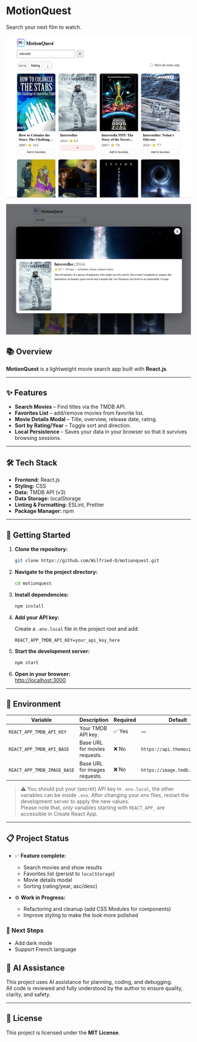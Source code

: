 # MotionQuest

Search your next film to watch.

![App Preview](preview-app-movie-list.png)

![App Preview](preview-app-movie-detail.png)

## 📚 Overview

**MotionQuest** is a lightweight movie search app built with **React.js**.

---

## ✨ Features

- **Search Movies** – Find titles via the TMDB API.
- **Favorites List** – add/remove movies from favorite list.
- **Movie Details Modal** – Title, overview, release date, rating.
- **Sort by Rating/Year** – Toggle sort and direction.
- **Local Persistence** – Saves your data in your browser so that it survives browsing sessions.

---

## 🛠️ Tech Stack

- **Frontend:** React.js
- **Styling:** CSS
- **Data:** TMDB API (v3)
- **Data Storage:** localStorage
- **Linting & Formatting:** ESLint, Prettier
- **Package Manager:** npm

---

## 🚀 Getting Started

1. **Clone the repository:**

    ```bash
    git clone https://github.com/Wilfried-O/motionquest.git
    ```

2. **Navigate to the project directory:**

    ```bash
    cd motionquest
    ```

3. **Install dependencies:**

    ```bash
    npm install
    ```

4. **Add your API key:**

    Create a `.env.local` file in the project root and add:

    ```
    REACT_APP_TMDB_API_KEY=your_api_key_here
    ```

5. **Start the development server:**

    ```bash
    npm start
    ```

6. **Open in your browser:**  
   [http://localhost:3000](http://localhost:3000)

---

## 🔑 Environment

| Variable                    | Description                   | Required | Default                        |
| --------------------------- | ----------------------------- | -------- | ------------------------------ |
| `REACT_APP_TMDB_API_KEY`    | Your TMDB API key.            | ✅ Yes   | —                              |
| `REACT_APP_TMDB_API_BASE`   | Base URL for movies requests. | ❌ No    | `https://api.themoviedb.org/3` |
| `REACT_APP_TMDB_IMAGE_BASE` | Base URL for images requests. | ❌ No    | `https://image.tmdb.org/t/p/`  |

> ⚠️ You should put your (secret) API key in `.env.local`, the other variables can be inside `.env`.
> After changing your _env_ files, restart the development server to apply the new values.  
> Please note that, _only_ variables starting with `REACT_APP_` are accessible in Create React App.

---

## 📋 Project Status

- ✅ **Feature complete:**
    - Search movies and show results
    - Favorites list (persist to `localStorage`)
    - Movie details modal
    - Sorting (rating/year, asc/desc)

- ⚙️ **Work in Progress:**
    - Refactoring and cleanup (add CSS Modules for components)
    - Improve styling to make the look more polished

### 🧭 Next Steps

- Add dark mode
- Support French language

## 🤖 AI Assistance

This project uses AI assistance for planning, coding, and debugging.  
All code is reviewed and fully understood by the author to ensure quality, clarity, and safety.

---

## 📄 License

This project is licensed under the **MIT License**.

